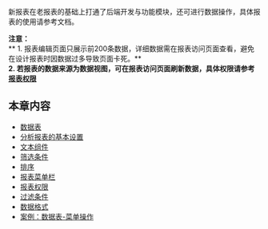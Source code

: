 新报表在老报表的基础上打通了后端开发与功能模块，还可进行数据操作，具体报表的使用请参考文档。

**注意：** <br>
** 1. 报表编辑页面只展示前200条数据，详细数据需在报表访问页面查看，避免在设计报表时因数据过多导致页面卡死。**<br>
**2. 若报表的数据来源为数据视图，可在报表访问页面刷新数据，具体权限请参考[报表权限](新报表报表权限.md)**

## 本章内容
* [数据表](数据表1.md)	    
* [分析报表的基本设置](分析报表的基本设置.md)	    
* [文本组件](文本组件.md)
* [筛选条件](筛选条件.md)
* [排序](排序.md)	    
* [报表菜单栏](报表菜单栏.md)
* [报表权限](新报表报表权限.md)
* [过滤条件](新报表过滤条件.md)
* [数据格式](新报表数据格式.md)
* [案例：数据表-菜单操作](案例：数据表-菜单操作.md)